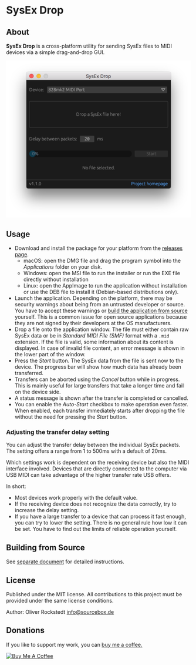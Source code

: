 # SysEx Drop

## About

**SysEx Drop** is a cross-platform utility for sending SysEx files to MIDI devices via a simple drag-and-drop GUI.

![Screenshot](screenshot.png)

## Usage

- Download and install the package for your platform from the [releases page](https://github.com/sourcebox/sysex-drop/releases/latest).
  - macOS: open the DMG file and drag the program symbol into the *Applications* folder on your disk.
  - Windows: open the MSI file to run the installer or run the EXE file directly without installation
  - Linux: open the AppImage to run the application without installation or use the DEB file to install it (Debian-based distributions only).
- Launch the application. Depending on the platform, there may be security warnings about being from an untrusted developer or source. You have to accept these warnings or [build the application from source](BUILDING.md) yourself. This is a common issue for open source applications because they are not signed by their developers at the OS manufacturers.
- Drop a file onto the application window. The file must either contain raw SysEx data or be in *Standard MIDI File (SMF)* format with a `.mid` extension. If the file is valid, some information about its content is displayed. In case of invalid file content, an error message is shown in the lower part of the window.
- Press the *Start* button. The SysEx data from the file is sent now to the device. The progress bar will show how much data has already been transferred.
- Transfers can be aborted using the *Cancel* button while in progress. This is mainly useful for large transfers that take a longer time and fail on the device side.
- A status message is shown after the transfer is completed or cancelled.
- You can enable the *Auto-Start* checkbox to make operation even faster. When enabled, each transfer immediately starts after dropping the file without the need for pressing the *Start* button.

### Adjusting the transfer delay setting

You can adjust the transfer delay between the individual SysEx packets. The setting offers a range from 1 to 500ms with a default of 20ms.

Which settings work is dependent on the receiving device but also the MIDI interface involved. Devices that are directly connected to the computer via USB MIDI can take advantage of the higher transfer rate USB offers.

In short:

- Most devices work properly with the default value.
- If the receiving device does not recognize the data correctly, try to increase the delay setting.
- If you have a large transfer to a device that can process it fast enough, you can try to lower the setting. There is no general rule how low it can be set. You have to find out the limits of reliable operation yourself.

## Building from Source

See [separate document](BUILDING.md) for detailed instructions.

## License

Published under the MIT license. All contributions to this project must be provided under the same license conditions.

Author: Oliver Rockstedt <info@sourcebox.de>

## Donations

If you like to support my work, you can [buy me a coffee.](https://www.buymeacoffee.com/sourcebox)

<a href="https://www.buymeacoffee.com/sourcebox" target="_blank"><img src="https://cdn.buymeacoffee.com/buttons/default-orange.png" alt="Buy Me A Coffee" height="41" width="174"></a>
